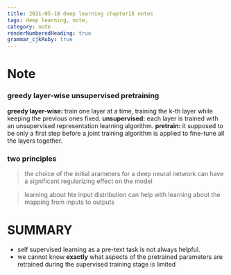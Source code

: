 ```yaml
---
title: 2021-05-18 deep learning chapter15 notes
tags: deep learning, note,
category: note
renderNumberedHeading: true
grammar_cjkRuby: true
---
```



# Note
### greedy layer-wise unsupervised pretraining
**greedy layer-wise:**  train one layer at a time, training the k-th layer while keeping the previous ones fixed.
**unsupervised:** each layer is trained with an unsupervised representation learning algorithm.
**pretrain:** it supposed to be only a first step before a joint training algorithm is applied to fine-tune all the layers together.


### two principles
> the choice of the initial arameters for a deep neural network can have a significant regularizing effect on the model

> learning about hte input distribution can help with learning about the mapping from inputs to outputs


# SUMMARY
- self supervised learning as a pre-text task is not always helpful.
- we cannot know **exactly** what aspects of the pretrained parameters are retrained during the supervised training stage is limited
